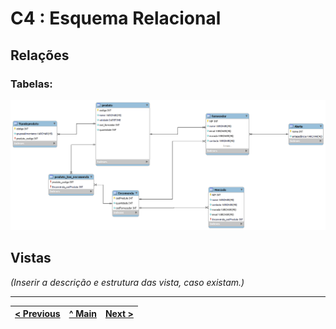 # C4 : Esquema Relacional  <!-- omit in toc -->


## Relações

### Tabelas: 

![An alternative description](imagens/Tabela.png)

## Vistas

_(Inserir a descrição e estrutura das vista, caso existam.)_

---
| [< Previous](rebd03.md) | [^ Main](https://github.com/TCM21-SIBD03/reportSIBD) | [Next >](rebd05.md) |
| :---------------------- | :------------------------------------------------------: | ------------------: |
